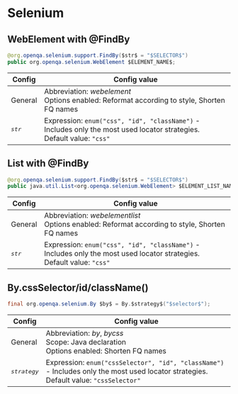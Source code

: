 # Selenium

## WebElement with @FindBy

```java
@org.openqa.selenium.support.FindBy($str$ = "$SELECTOR$")
public org.openqa.selenium.WebElement $ELEMENT_NAME$;
```

| Config | Config value |
|---|---|
| General | Abbreviation: *webelement*<br>Options enabled: Reformat according to style, Shorten FQ names |
| <pre>$str$</pre> | Expression: `enum("css", "id", "className")` - Includes only the most used locator strategies.<br>Default value: `"css"` |

## List with @FindBy

```java
@org.openqa.selenium.support.FindBy($str$ = "$SELECTOR$")
public java.util.List<org.openqa.selenium.WebElement> $ELEMENT_LIST_NAME$;
```

| Config | Config value |
|---|---|
| General | Abbreviation: *webelementlist*<br>Options enabled: Reformat according to style, Shorten FQ names |
| <pre>$str$</pre> | Expression: `enum("css", "id", "className")` - Includes only the most used locator strategies.<br>Default value: `"css"` |

## By.cssSelector/id/className()

```java
final org.openqa.selenium.By $by$ = By.$strategy$("$selector$");
```

| Config | Config value |
|---|---|
| General | Abbreviation: *by*, *bycss*<br>Scope: Java declaration<br>Options enabled: Shorten FQ names |
| <pre>$strategy$</pre> | Expression: `enum("cssSelector", "id", "className")` - Includes only the most used locator strategies.<br>Default value: `"cssSelector"` |
